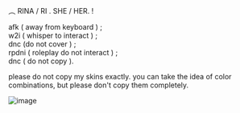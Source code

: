 ︵ RINA / RI . SHE / HER. !
                                        
afk ( away from keyboard ) ;                              
w2i ( whisper to interact ) ;                     
dnc (do not cover ) ;                                            
rpdni ( roleplay do not interact ) ;                                   
dnc ( do not copy ).                                         

please do not copy my skins exactly. you can take the idea of color combinations, but please don't copy them completely.

![image](https://github.com/user-attachments/assets/3b20ed41-7650-40b4-9c72-37d6f9b2f6a6)
                                                         
